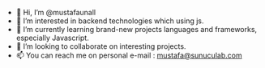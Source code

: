 - 👋 Hi, I’m @mustafaunall
- 👀 I’m interested in backend technologies which using js.
- 🌱 I’m currently learning brand-new projects languages and frameworks, especially Javascript.
- 💞️ I’m looking to collaborate on interesting projects.
- 📫 You can reach me on personal e-mail : mustafa@sunuculab.com

<!---
mustafaunall/mustafaunall is a ✨ special ✨ repository because its `README.md` (this file) appears on your GitHub profile.
You can click the Preview link to take a look at your changes.
--->
